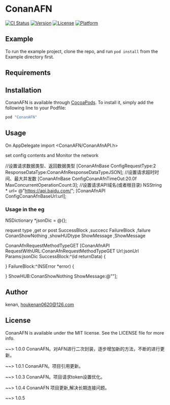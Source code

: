# ConanAFN

[![CI Status](http://img.shields.io/travis/acct<blob>=<NULL>/ConanAFN.svg?style=flat)](https://travis-ci.org/acct<blob>=<NULL>/ConanAFN)
[![Version](https://img.shields.io/cocoapods/v/ConanAFN.svg?style=flat)](http://cocoapods.org/pods/ConanAFN)
[![License](https://img.shields.io/cocoapods/l/ConanAFN.svg?style=flat)](http://cocoapods.org/pods/ConanAFN)
[![Platform](https://img.shields.io/cocoapods/p/ConanAFN.svg?style=flat)](http://cocoapods.org/pods/ConanAFN)

## Example

To run the example project, clone the repo, and run `pod install` from the Example directory first.

## Requirements

## Installation

ConanAFN is available through [CocoaPods](http://cocoapods.org). To install
it, simply add the following line to your Podfile:

```ruby
pod "ConanAFN"
```

## Usage
On AppDelegate import <ConanAFN/ConanAfnAPI.h>

set config contents and Monitor the network

//设置请求数据类型、返回数据类型
[ConanAfnBase ConfigRequestType:2 ResponseDataType:ConanAfnResponseDataTypeJSON];
//设置请求超时时间、最大并发数
[ConanAfnBase ConfigConanAfnTimeOut:20.0f MaxConcurrentOperationCount:3];
//设置请求API域名(或者根目录)
NSString * url= @"https://api.baidu.com/";
[ConanAfnAPI ConfigConanAfnBaseUrl:url];

### Usage in the eg

NSDictionary *jsonDic = @{};

request type ,get or post
SuccessBlock ,succecc
FailureBlock ,failure
ConanShowNothing ,showHUDtype
ShowMessage ,ShowMessage


ConanAfnRequestMethodTypeGET
[ConanAfnAPI RequestWithURL:ConanAfnRequestMethodTypeGET Url:jsonUrl Params:jsonDic SuccessBlock:^(id returnData) {


} FailureBlock:^(NSError *error) {

} ShowHUB:ConanShowNothing ShowMessage:@""];



## Author

kenan, houkenan0620@126.com

## License

ConanAFN is available under the MIT license. See the LICENSE file for more info.


~~> 1.0.0 ConanAFN。对AFN进行二次封装，逐步增加新的方法，不断的进行更新。

~~> 1.0.1 ConanAFN。项目引用更新。

~~> 1.0.3 ConanAFN。项目请求token设置优化。

~~> 1.0.4 ConanAFN 项目更新,解决长期连接问题。

~~> 1.0.5 
